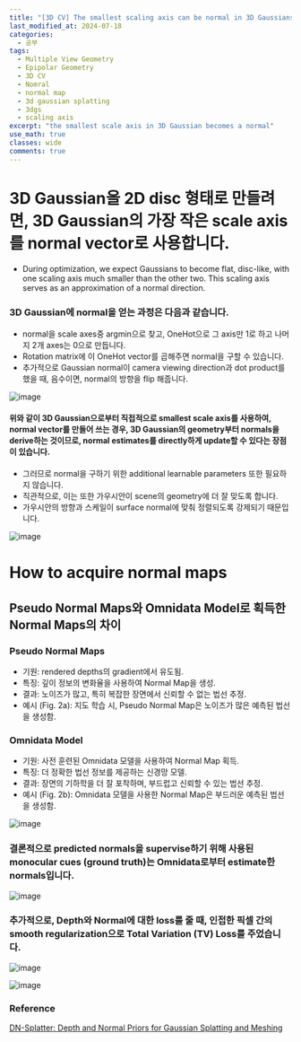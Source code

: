 ```yaml
---
title: "[3D CV] The smallest scaling axis can be normal in 3D Gaussians"
last_modified_at: 2024-07-18
categories:
  - 공부
tags:
  - Multiple View Geometry
  - Epipolar Geometry
  - 3D CV
  - Nomral
  - normal map
  - 3d gaussian splatting
  - 3dgs
  - scaling axis
excerpt: "the smallest scale axis in 3D Gaussian becomes a normal"
use_math: true
classes: wide
comments: true
---
```


# 3D Gaussian을 2D disc 형태로 만들려면, 3D Gaussian의 가장 작은 scale axis를 normal vector로 사용합니다.

- During optimization, we expect Gaussians to become flat, disc-like, with one scaling axis much smaller than the other two. This scaling axis serves as an
approximation of a normal direction.
### 3D Gaussian에 normal을 얻는 과정은 다음과 같습니다.
  - normal을 scale axes중 argmin으로 찾고, OneHot으로 그 axis만 1로 하고 나머지 2개 axes는 0으로 만듭니다.
  - Rotation matrix에 이 OneHot vector를 곱해주면 normal을 구할 수 있습니다.
  - 추가적으로 Gaussian normal이 camera viewing direction과 dot product를 했을 때, 음수이면, normal의 방향을 flip 해줍니다.
    
![image](https://github.com/user-attachments/assets/86912ee0-d0ee-483f-bd61-dfaa419fb179)

#### 위와 같이 3D Gaussian으로부터 직접적으로 smallest scale axis를 사용하여, normal vector를 만들어 쓰는 경우, 3D Gaussian의 geometry부터 normals을 derive하는 것이므로, normal estimates를 directly하게 update할 수 있다는 장점이 있습니다.

- 그러므로 normal을 구하기 위한 additional learnable parameters 또한 필요하지 않습니다.
- 직관적으로, 이는 또한 가우시안이 scene의 geometry에 더 잘 맞도록 합니다.
- 가우시안의 방향과 스케일이 surface normal에 맞춰 정렬되도록 강제되기 때문입니다.

![image](https://github.com/user-attachments/assets/fd5e5b22-9ff7-429e-bd95-9725a08ddb24)

# How to acquire normal maps

## Pseudo Normal Maps와 Omnidata Model로 획득한 Normal Maps의 차이

### Pseudo Normal Maps
- 기원: rendered depths의 gradient에서 유도됨.
- 특징: 깊이 정보의 변화율을 사용하여 Normal Map을 생성.
- 결과: 노이즈가 많고, 특히 복잡한 장면에서 신뢰할 수 없는 법선 추정.
- 예시 (Fig. 2a): 지도 학습 시, Pseudo Normal Map은 노이즈가 많은 예측된 법선을 생성함.

### Omnidata Model
- 기원: 사전 훈련된 Omnidata 모델을 사용하여 Normal Map 획득.
- 특징: 더 정확한 법선 정보를 제공하는 신경망 모델.
- 결과: 장면의 기하학을 더 잘 포착하며, 부드럽고 신뢰할 수 있는 법선 추정.
- 예시 (Fig. 2b): Omnidata 모델을 사용한 Normal Map은 부드러운 예측된 법선을 생성함.

![image](https://github.com/user-attachments/assets/8e2402cb-b20d-40c7-aa8a-57f6d58a9cc0)

### 결론적으로 predicted normals을 supervise하기 위해 사용된 monocular cues (ground truth)는 Omnidata로부터 estimate한 normals입니다.

![image](https://github.com/user-attachments/assets/b6199216-a36a-4a88-80a4-875661089132)

### 추가적으로, Depth와 Normal에 대한 loss를 줄 때, 인접한 픽셀 간의 smooth regularization으로 Total Variation (TV) Loss를 주었습니다.

![image](https://github.com/user-attachments/assets/308a3952-9b92-4a3d-918f-e1442ca14131)

![image](https://github.com/user-attachments/assets/3f5b788f-2316-4036-a7be-9167b670ad6d)


### Reference
[DN-Splatter: Depth and Normal Priors for Gaussian Splatting and Meshing](https://arxiv.org/abs/2403.17822)
